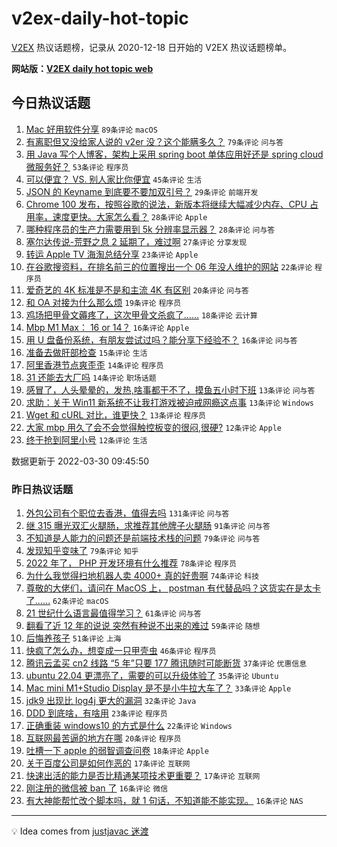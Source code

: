 # v2ex-daily-hot-topic

[V2EX](https://www.v2ex.com/) 热议话题榜，记录从 2020-12-18 日开始的 V2EX 热议话题榜单。

**网站版：[V2EX daily hot topic web](https://boojack.github.io/v2ex-daily-hot-topic-web/)**

## 今日热议话题

<!-- TODAY BEGIN -->

1. [Mac 好用软件分享](https://www.v2ex.com/t/843789) `89条评论` `macOS`
1. [有离职但又没给家人说的 v2er 没？这个能瞒多久？](https://www.v2ex.com/t/843816) `79条评论` `问与答`
1. [用 Java 写个人博客，架构上采用 spring boot 单体应用好还是 spring cloud 微服务好？](https://www.v2ex.com/t/843796) `53条评论` `程序员`
1. [可以便宜？ VS. 别人家比你便宜](https://www.v2ex.com/t/843811) `45条评论` `生活`
1. [JSON 的 Keyname 到底要不要加双引号？](https://www.v2ex.com/t/843806) `29条评论` `前端开发`
1. [Chrome 100 发布，按照谷歌的说法，新版本将继续大幅减少内存、CPU 占用率，速度更快。大家怎么看？](https://www.v2ex.com/t/843813) `28条评论` `Apple`
1. [哪种程序员的生产力需要用到 5k 分辨率显示器？](https://www.v2ex.com/t/843803) `28条评论` `问与答`
1. [塞尔达传说-荒野之息 2 延期了，难过啊](https://www.v2ex.com/t/843773) `27条评论` `分享发现`
1. [转运 Apple TV 海淘总结分享](https://www.v2ex.com/t/843776) `23条评论` `Apple`
1. [在谷歌搜资料，在排名前三的位置搜出一个 06 年没人维护的网站](https://www.v2ex.com/t/843879) `22条评论` `程序员`
1. [爱奇艺的 4K 标准是不是和主流 4K 有区别](https://www.v2ex.com/t/843818) `20条评论` `问与答`
1. [和 OA 对接为什么那么烦](https://www.v2ex.com/t/843780) `19条评论` `程序员`
1. [鸡场把甲骨文薅疼了，这次甲骨文杀疯了……](https://www.v2ex.com/t/843814) `18条评论` `云计算`
1. [Mbp M1 Max： 16 or 14？](https://www.v2ex.com/t/843859) `16条评论` `Apple`
1. [用 U 盘备份系统，有朋友尝试过吗？能分享下经验不？](https://www.v2ex.com/t/843774) `16条评论` `问与答`
1. [准备去做肝部检查](https://www.v2ex.com/t/843868) `15条评论` `生活`
1. [阿里香港节点爽歪歪](https://www.v2ex.com/t/843917) `14条评论` `程序员`
1. [31 还能去大厂吗](https://www.v2ex.com/t/843787) `14条评论` `职场话题`
1. [感冒了，人头晕晕的，发热,啥事都干不了，摸鱼五小时下班](https://www.v2ex.com/t/843829) `13条评论` `问与答`
1. [求助：关于 Win11 新系统不让我打游戏被迫戒网瘾这点事](https://www.v2ex.com/t/843802) `13条评论` `Windows`
1. [Wget 和 cURL 对比，谁更快？](https://www.v2ex.com/t/843801) `13条评论` `程序员`
1. [大家 mbp 用久了会不会觉得触控板变的很闷,很硬?](https://www.v2ex.com/t/843844) `12条评论` `Apple`
1. [终于抢到阿里小号](https://www.v2ex.com/t/843838) `12条评论` `生活`

数据更新于 2022-03-30 09:45:50

<!-- TODAY END -->

### 昨日热议话题

<!-- YESTERDAY BEGIN -->

1. [外包公司有个职位去香港，值得去吗](https://www.v2ex.com/t/843541) `131条评论` `问与答`
1. [继 315 曝光双汇火腿肠，求推荐其他牌子火腿肠](https://www.v2ex.com/t/843531) `91条评论` `问与答`
1. [不知道是人能力的问题还是前端技术栈的问题](https://www.v2ex.com/t/843599) `79条评论` `问与答`
1. [发现知乎变味了](https://www.v2ex.com/t/843603) `79条评论` `知乎`
1. [2022 年了， PHP 开发环境有什么推荐](https://www.v2ex.com/t/843525) `78条评论` `程序员`
1. [为什么我觉得扫地机器人卖 4000+ 真的好贵啊](https://www.v2ex.com/t/843546) `74条评论` `科技`
1. [尊敬的大佬们，请问在 MacOS 上， postman 有代替品吗？这货实在是太卡了……](https://www.v2ex.com/t/843621) `62条评论` `macOS`
1. [21 世纪什么语言最值得学习？](https://www.v2ex.com/t/843536) `61条评论` `问与答`
1. [翻看了近 12 年的说说 突然有种说不出来的难过](https://www.v2ex.com/t/843534) `59条评论` `随想`
1. [后悔养孩子](https://www.v2ex.com/t/843699) `51条评论` `上海`
1. [快疯了怎么办，想变成一只甲壳虫](https://www.v2ex.com/t/843529) `46条评论` `程序员`
1. [腾讯云孟买 cn2 线路 “5 年”只要 177 腾讯随时可能断货](https://www.v2ex.com/t/843690) `37条评论` `优惠信息`
1. [ubuntu 22.04 更漂亮了，需要的可以升级体验了](https://www.v2ex.com/t/843663) `35条评论` `Ubuntu`
1. [Mac mini M1+Studio Display 是不是小牛拉大车了？](https://www.v2ex.com/t/843720) `33条评论` `Apple`
1. [jdk9 出现比 log4j 更大的漏洞](https://www.v2ex.com/t/843724) `32条评论` `Java`
1. [DDD 到底啥，有啥用](https://www.v2ex.com/t/843675) `23条评论` `程序员`
1. [正确重装 windows10 的方式是什么](https://www.v2ex.com/t/843591) `22条评论` `Windows`
1. [互联网最苦逼的地方在哪](https://www.v2ex.com/t/843644) `20条评论` `程序员`
1. [吐槽一下 apple 的弱智调查问卷](https://www.v2ex.com/t/843611) `18条评论` `Apple`
1. [关于百度公司是如何作恶的](https://www.v2ex.com/t/843710) `17条评论` `互联网`
1. [快速出活的能力是否比精通某项技术更重要？](https://www.v2ex.com/t/843552) `17条评论` `互联网`
1. [刚注册的微信被 ban 了](https://www.v2ex.com/t/843716) `16条评论` `微信`
1. [有大神能帮忙改个脚本吗，就 1 句话，不知道能不能实现。](https://www.v2ex.com/t/843560) `16条评论` `NAS`

<!-- YESTERDAY END -->

---

💡 Idea comes from [justjavac 迷渡](https://github.com/justjavac/)
